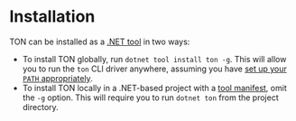 # Installation

TON can be installed as a
[.NET tool](https://learn.microsoft.com/en-us/dotnet/core/tools/global-tools) in
two ways:

* To install TON globally, run `dotnet tool install ton -g`. This will allow you
  to run the `ton` CLI driver anywhere, assuming you have
  [set up your `PATH` appropriately](https://learn.microsoft.com/en-us/dotnet/core/tools/global-tools#install-a-global-tool).
* To install TON locally in a .NET-based project with a
  [tool manifest](https://learn.microsoft.com/en-us/dotnet/core/tools/local-tools-how-to-use#create-a-manifest-file),
  omit the `-g` option. This will require you to run `dotnet ton` from the
  project directory.

<!-- TODO: Add more instructions once we publish signed binaries. -->
